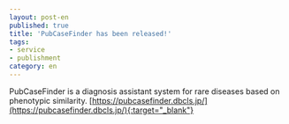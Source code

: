 ```yaml
---
layout: post-en
published: true
title: 'PubCaseFinder has been released!'
tags:
- service
- publishment
category: en
---
```


PubCaseFinder is a diagnosis assistant system for rare diseases based on phenotypic similarity.
[https://pubcasefinder.dbcls.jp/](https://pubcasefinder.dbcls.jp/){:target="_blank"}